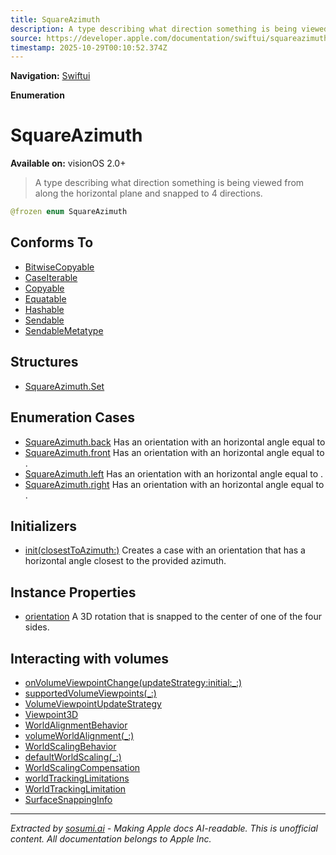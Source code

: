 ```yaml
---
title: SquareAzimuth
description: A type describing what direction something is being viewed from along the horizontal plane and snapped to 4 directions.
source: https://developer.apple.com/documentation/swiftui/squareazimuth
timestamp: 2025-10-29T00:10:52.374Z
---
```


**Navigation:** [Swiftui](/documentation/swiftui)

**Enumeration**

# SquareAzimuth

**Available on:** visionOS 2.0+

> A type describing what direction something is being viewed from along the horizontal plane and snapped to 4 directions.

```swift
@frozen enum SquareAzimuth
```

## Conforms To

- [BitwiseCopyable](/documentation/Swift/BitwiseCopyable)
- [CaseIterable](/documentation/Swift/CaseIterable)
- [Copyable](/documentation/Swift/Copyable)
- [Equatable](/documentation/Swift/Equatable)
- [Hashable](/documentation/Swift/Hashable)
- [Sendable](/documentation/Swift/Sendable)
- [SendableMetatype](/documentation/Swift/SendableMetatype)

## Structures

- [SquareAzimuth.Set](/documentation/swiftui/squareazimuth/set)

## Enumeration Cases

- [SquareAzimuth.back](/documentation/swiftui/squareazimuth/back) Has an orientation with an horizontal angle equal to 
- [SquareAzimuth.front](/documentation/swiftui/squareazimuth/front) Has an orientation with an horizontal angle equal to .
- [SquareAzimuth.left](/documentation/swiftui/squareazimuth/left) Has an orientation with an horizontal angle equal to .
- [SquareAzimuth.right](/documentation/swiftui/squareazimuth/right) Has an orientation with an horizontal angle equal to .

## Initializers

- [init(closestToAzimuth:)](/documentation/swiftui/squareazimuth/init(closesttoazimuth:)) Creates a  case with an orientation that has a horizontal angle closest to the provided azimuth.

## Instance Properties

- [orientation](/documentation/swiftui/squareazimuth/orientation) A 3D rotation that is snapped to the center of one of the four sides.

## Interacting with volumes

- [onVolumeViewpointChange(updateStrategy:initial:_:)](/documentation/swiftui/view/onvolumeviewpointchange(updatestrategy:initial:_:))
- [supportedVolumeViewpoints(_:)](/documentation/swiftui/view/supportedvolumeviewpoints(_:))
- [VolumeViewpointUpdateStrategy](/documentation/swiftui/volumeviewpointupdatestrategy)
- [Viewpoint3D](/documentation/swiftui/viewpoint3d)
- [WorldAlignmentBehavior](/documentation/swiftui/worldalignmentbehavior)
- [volumeWorldAlignment(_:)](/documentation/swiftui/scene/volumeworldalignment(_:))
- [WorldScalingBehavior](/documentation/swiftui/worldscalingbehavior)
- [defaultWorldScaling(_:)](/documentation/swiftui/scene/defaultworldscaling(_:))
- [WorldScalingCompensation](/documentation/swiftui/worldscalingcompensation)
- [worldTrackingLimitations](/documentation/swiftui/environmentvalues/worldtrackinglimitations)
- [WorldTrackingLimitation](/documentation/swiftui/worldtrackinglimitation)
- [SurfaceSnappingInfo](/documentation/swiftui/surfacesnappinginfo)

---

*Extracted by [sosumi.ai](https://sosumi.ai) - Making Apple docs AI-readable.*
*This is unofficial content. All documentation belongs to Apple Inc.*
